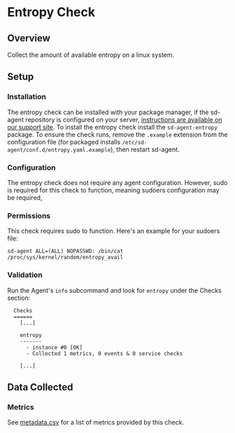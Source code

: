 # Entropy Check

## Overview

Collect the amount of available entropy on a linux system.

## Setup
### Installation

The entropy check can be installed with your package manager, if the sd-agent repository is configured on your server, [instructions are available on our support site](https://support.serverdensity.com/hc/en-us/search?query=entropy). To install the entropy check install the `sd-agent-entropy` package. To ensure the check runs, remove the `.example` extension from the configuration file (for packaged installs `/etc/sd-agent/conf.d/entropy.yaml.example`), then restart sd-agent.

### Configuration

The entropy check does not require any agent configuration. However, sudo is required for this check to function, meaning sudoers configuration may be required,

### Permissions
This check requires sudo to function. Here's an example for your sudoers file:

```
sd-agent ALL=(ALL) NOPASSWD: /bin/cat /proc/sys/kernel/random/entropy_avail
```

### Validation

Run the Agent's `info` subcommand and look for `entropy` under the Checks section:

```
  Checks
  ======
    [...]

    entropy
    -------
      - instance #0 [OK]
      - Collected 1 metrics, 0 events & 0 service checks

    [...]
```

## Data Collected
### Metrics

See [metadata.csv](metadata.csv) for a list of metrics provided by this check.

